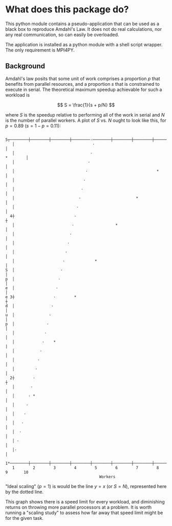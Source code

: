 # What does this package do?

This python module contains a pseudo-application that can be used as a black
box to reproduce Amdahl's Law. It does not do real calculations, nor any real
communication, so can easily be overloaded.

The application is installed as a python module with a shell
script wrapper. The only requirement is MPI4PY.

## Background

Amdahl's law posits that some unit of work comprises a proportion $p$ that
benefits from parallel resources, and a proportion $s$ that is constrained to
execute in serial. The theoretical maximum speedup achievable for such a
workload is

$$
S = \frac{1}{s + p/N}
$$

where $S$ is the speedup relative to performing all of the work in serial and
$N$ is the number of parallel workers. A plot of $S$ vs. $N$ ought to look like
this, for $p = 0.89$ ($s = 1 - p = 0.11$):

```output
  5┬────────┼────────┼────────┼────────·────────┼────────┼────────┼────────┼────────*
   │                                  ·                                             │
   │                                 ·                                     *        │
   │                                ·                                               │
   │                               ·                              *                 │
   │                              ·                                                 │
   │                             ·                                                  │
   │                            ·                        *                          │
   │                           ·                                                    │
  4┼                          ·                                                     ┼
   │                         ·                  *                                   │
   │                        ·                                                       │
   │                       ·                                                        │
   │                      ·                                                         │
   │                     ·             *                                            │
S  │                    ·                                                           │
p  │                   ·                                                            │
e  │                  ·                                                             │
e 3┼                 ·        *                                                     ┼
d  │                ·                                                               │
u  │               ·                                                                │
p  │              ·                                                                 │
   │             ·                                                                  │
   │            ·    *                                                              |
   │           ·                                                                    │
   │          ·                                                                     │
   │         ·                                                                      │
  2┼        ·                                                                       ┼
   │       ·                                                                        │
   │      · *                                                                       │
   │     ·                                                                          │
   │    ·                                                                           │
   │   ·                                                                            │
   │  ·                                                                             │
   │ ·                                                                              │
   │·                                                                               │
  1*────────┼────────┼────────┼────────┼────────┼────────┼────────┼────────┼────────┤
   1        2        3        4        5        6        7        8        9       10
                                         Workers
```

"Ideal scaling" ($p = 1$) is would be the line $y = x$ (or $S = N$),
represented here by the dotted line.

This graph shows there is a speed limit for every workload, and diminishing
returns on throwing more parallel processors at a problem. It is worth running
a "scaling study" to assess how far away that speed limit might be for the
given task.

